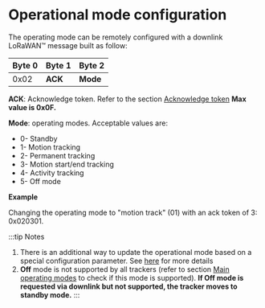 # Operational mode configuration

The operating mode can be remotely configured with a downlink LoRaWAN™ message built as follow:

|  Byte 0 |  Byte 1  |  Byte 2   |
|---------|---------|------------|
|  0x02   |  **ACK** |  **Mode** |

 **ACK**: Acknowledge token. Refer to the section [Acknowledge token](../ack-token/readme.md) **Max value is 0x0F.**

 **Mode**: operating modes. Acceptable values are:
-   0- Standby
-   1- Motion tracking
-   2- Permanent tracking
-   3- Motion start/end tracking
-   4- Activity tracking
-   5- Off mode

**Example**

 Changing the operating mode to "motion track" (01) with an ack token of 3: 0x020301.

:::tip Notes
1.  There is an additional way to update the operational mode based on a special configuration parameter. See [here](../../downlink-messages/parameters-configuration/#parameters-for-operational-modes) for more details
2.  **Off** mode is not supported by all trackers (refer to section [Main operating modes](../../functioning/main-operating-modes/readme.md) to check if this mode is supported). **If Off mode is requested via downlink but not supported, the tracker moves to standby mode.**
:::

